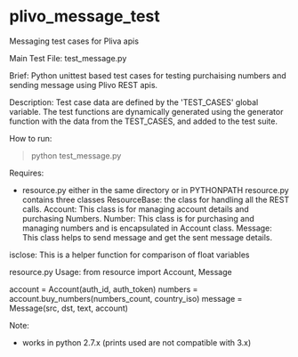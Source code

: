 # plivo_message_test
Messaging test cases for Pliva apis

Main Test File: test_message.py

Brief: Python unittest based test cases for testing purchaising numbers and sending message using Plivo REST apis.

Description:
Test case data are defined by the 'TEST_CASES' global variable.
The test functions are dynamically generated using the generator function
with the data from the TEST_CASES, and added to the test suite.

How to run:
>python test_message.py

Requires:
- resource.py either in the same directory or in PYTHONPATH
resource.py contains three classes
ResourceBase: the class for handling all the REST calls.
Account: This class is for managing account details and purchasing Numbers.
Number: This class is for purchasing and managing numbers and is encapsulated in Account class.
Message: This class helps to send message and get the sent message details.

isclose: This is a helper function for comparison of float variables

resource.py Usage:
from resource import Account, Message

account = Account(auth_id, auth_token)
numbers = account.buy_numbers(numbers_count, country_iso)
message = Message(src, dst, text, account)

Note:
- works in python 2.7.x (prints used are not compatible with 3.x)

